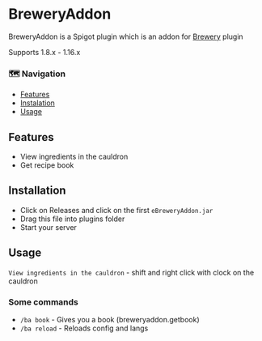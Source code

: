 # BreweryAddon
BreweryAddon is a Spigot plugin which is an addon for [Brewery](https://dev.bukkit.org/projects/brewery) plugin

Supports 1.8.x - 1.16.x

### :world_map: Navigation
- [Features](https://github.com/EpicPlayerA10/BreweryAddon#features)
- [Instalation](https://github.com/EpicPlayerA10/BreweryAddon#installation)
- [Usage](https://github.com/EpicPlayerA10/BreweryAddon#usage)

## Features
- View ingredients in the cauldron
- Get recipe book

## Installation
- Click on Releases and click on the first `eBreweryAddon.jar`
- Drag this file into plugins folder
- Start your server

## Usage

`View ingredients in the cauldron` - shift and right click with clock on the cauldron

### Some commands

- `/ba book` - Gives you a book (breweryaddon.getbook)
- `/ba reload` - Reloads config and langs
